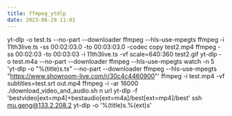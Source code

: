 ```yaml
---
title: ffmpeg_ytdlp
date: 2023-06-28 11:03
---
```

yt-dlp -o test.ts --no-part --downloader ffmpeg --hls-use-mpegts 
ffmpeg -i 11th3live.ts -ss 00:02:03.0 -to 00:03:03.0 -codec copy test2.mp4
ffmpeg -ss 00:02:03 -to 00:03:03 -i 11th3live.ts -vf scale=640:360 test2.gif
yt-dlp -o test.m4a --no-part --downloader ffmpeg --hls-use-mpegts 
watch -n 5 'yt-dlp -o "%(title)s.ts" --no-part --downloader ffmpeg --hls-use-mpegts "https://www.showroom-live.com/r/30c4c4460900"'
ffmpeg -i test.mp4 -vf subtitles=test.srt out.mp4
ffmpeg -i  -ar 16000 
./download_video_and_audio.sh n url
yt-dlp -f 'bestvideo[ext=mp4]+bestaudio[ext=m4a]/best[ext=mp4]/best' 
ssh mu.geng@133.2.208.2
yt-dlp -o '%(title)s.%(ext)s' 